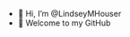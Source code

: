 - 👋 Hi, I’m @LindseyMHouser
- 👀 Welcome to my GitHub

<!---
LindseyMHouser/LindseyMHouser is a ✨ special ✨ repository because its `README.md` (this file) appears on your GitHub profile.
You can click the Preview link to take a look at your changes.
--->
